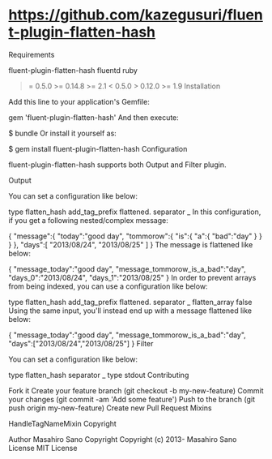 
# https://github.com/kazegusuri/fluent-plugin-flatten-hash


Requirements

fluent-plugin-flatten-hash	fluentd	ruby
>= 0.5.0	>= 0.14.8	>= 2.1
< 0.5.0	> 0.12.0	>= 1.9
Installation

Add this line to your application's Gemfile:

gem 'fluent-plugin-flatten-hash'
And then execute:

$ bundle
Or install it yourself as:

$ gem install fluent-plugin-flatten-hash
Configuration

fluent-plugin-flatten-hash supports both Output and Filter plugin.

Output

You can set a configuration like below:

<match message>
  type flatten_hash
  add_tag_prefix flattened.
  separator _
</match>
In this configuration, if you get a following nested/complex message:

{
  "message":{
    "today":"good day",
    "tommorow":{
      "is":{
        "a":{
          "bad":"day"
        }
      }
    }
  },
  "days":[
    "2013/08/24",
    "2013/08/25"
  ]
}
The message is flattened like below:

{
  "message_today":"good day",
  "message_tommorow_is_a_bad":"day",
  "days_0":"2013/08/24",
  "days_1":"2013/08/25"
}
In order to prevent arrays from being indexed, you can use a configuration like below:

<match message>
  type flatten_hash
  add_tag_prefix flattened.
  separator _
  flatten_array false
</match>
Using the same input, you'll instead end up with a message flattened like below:

{
  "message_today":"good day",
  "message_tommorow_is_a_bad":"day",
  "days":["2013/08/24","2013/08/25"]
}
Filter

You can set a configuration like below:

<filter message>
  type flatten_hash
  separator _
</filter>

<match message>
  type stdout
</match>
Contributing

Fork it
Create your feature branch (git checkout -b my-new-feature)
Commit your changes (git commit -am 'Add some feature')
Push to the branch (git push origin my-new-feature)
Create new Pull Request
Mixins

HandleTagNameMixin
Copyright

Author	Masahiro Sano
Copyright	Copyright (c) 2013- Masahiro Sano
License	MIT License